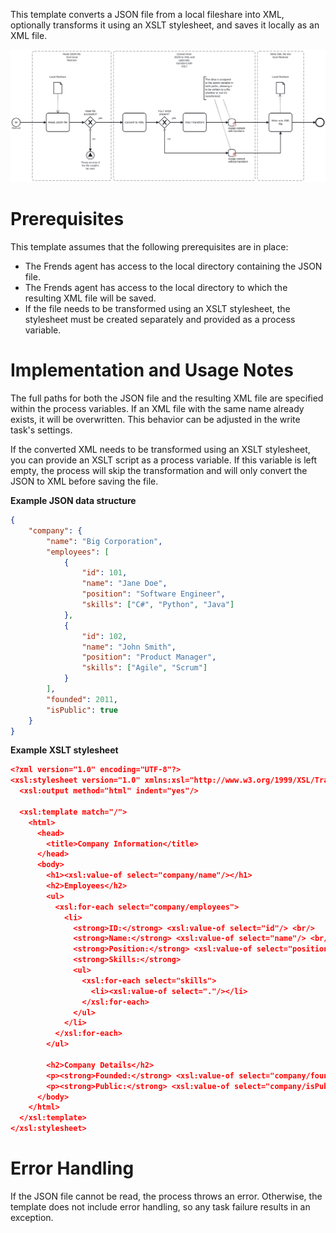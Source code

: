 This template converts a JSON file from a local fileshare into XML, optionally transforms it using an XSLT stylesheet, and saves it locally as an XML file.

![Template](assets/JSON_to_XML_-_Transform_and_convert_data.svg)

# Prerequisites

This template assumes that the following prerequisites are in place:

- The Frends agent has access to the local directory containing the JSON file.
- The Frends agent has access to the local directory to which the resulting XML file will be saved.
- If the file needs to be transformed using an XSLT stylesheet, the stylesheet must be created separately and provided as a process variable.

# Implementation and Usage Notes

The full paths for both the JSON file and the resulting XML file are specified within the process variables. If an XML file with the same name already exists, it will be overwritten. This behavior can be adjusted in the write task's settings.

If the converted XML needs to be transformed using an XSLT stylesheet, you can provide an XSLT script as a process variable. If this variable is left empty, the process will skip the transformation and will only convert the JSON to XML before saving the file.

**Example JSON data structure**

```json
{
    "company": {
        "name": "Big Corporation",
        "employees": [
            {
                "id": 101,
                "name": "Jane Doe",
                "position": "Software Engineer",
                "skills": ["C#", "Python", "Java"]
            },
            {
                "id": 102,
                "name": "John Smith",
                "position": "Product Manager",
                "skills": ["Agile", "Scrum"]
            }
        ],
        "founded": 2011,
        "isPublic": true
    }
}
```

**Example XSLT stylesheet**

```json
<?xml version="1.0" encoding="UTF-8"?>
<xsl:stylesheet version="1.0" xmlns:xsl="http://www.w3.org/1999/XSL/Transform">
  <xsl:output method="html" indent="yes"/>

  <xsl:template match="/">
    <html>
      <head>
        <title>Company Information</title>
      </head>
      <body>
        <h1><xsl:value-of select="company/name"/></h1>
        <h2>Employees</h2>
        <ul>
          <xsl:for-each select="company/employees">
            <li>
              <strong>ID:</strong> <xsl:value-of select="id"/> <br/>
              <strong>Name:</strong> <xsl:value-of select="name"/> <br/>
              <strong>Position:</strong> <xsl:value-of select="position"/> <br/>
              <strong>Skills:</strong>
              <ul>
                <xsl:for-each select="skills">
                  <li><xsl:value-of select="."/></li>
                </xsl:for-each>
              </ul>
            </li>
          </xsl:for-each>
        </ul>

        <h2>Company Details</h2>
        <p><strong>Founded:</strong> <xsl:value-of select="company/founded"/></p>
        <p><strong>Public:</strong> <xsl:value-of select="company/isPublic"/></p>
      </body>
    </html>
  </xsl:template>
</xsl:stylesheet>

```

# Error Handling

If the JSON file cannot be read, the process throws an error. Otherwise, the template does not include error handling, so any task failure results in an exception.
